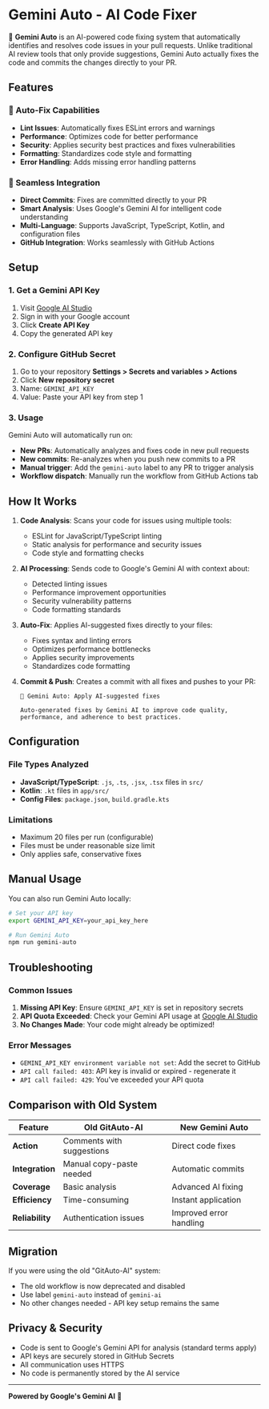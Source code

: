 # Gemini Auto - AI Code Fixer

🤖 **Gemini Auto** is an AI-powered code fixing system that automatically identifies and resolves code issues in your pull requests. Unlike traditional AI review tools that only provide suggestions, Gemini Auto actually fixes the code and commits the changes directly to your PR.

## Features

### 🔧 Auto-Fix Capabilities
- **Lint Issues**: Automatically fixes ESLint errors and warnings
- **Performance**: Optimizes code for better performance
- **Security**: Applies security best practices and fixes vulnerabilities  
- **Formatting**: Standardizes code style and formatting
- **Error Handling**: Adds missing error handling patterns

### 🚀 Seamless Integration
- **Direct Commits**: Fixes are committed directly to your PR
- **Smart Analysis**: Uses Google's Gemini AI for intelligent code understanding
- **Multi-Language**: Supports JavaScript, TypeScript, Kotlin, and configuration files
- **GitHub Integration**: Works seamlessly with GitHub Actions

## Setup

### 1. Get a Gemini API Key
1. Visit [Google AI Studio](https://makersuite.google.com/app/apikey)
2. Sign in with your Google account
3. Click **Create API Key**
4. Copy the generated API key

### 2. Configure GitHub Secret
1. Go to your repository **Settings > Secrets and variables > Actions**
2. Click **New repository secret**
3. Name: `GEMINI_API_KEY`
4. Value: Paste your API key from step 1

### 3. Usage

Gemini Auto will automatically run on:
- **New PRs**: Automatically analyzes and fixes code in new pull requests
- **New commits**: Re-analyzes when you push new commits to a PR
- **Manual trigger**: Add the `gemini-auto` label to any PR to trigger analysis
- **Workflow dispatch**: Manually run the workflow from GitHub Actions tab

## How It Works

1. **Code Analysis**: Scans your code for issues using multiple tools:
   - ESLint for JavaScript/TypeScript linting
   - Static analysis for performance and security issues
   - Code style and formatting checks

2. **AI Processing**: Sends code to Google's Gemini AI with context about:
   - Detected linting issues
   - Performance improvement opportunities
   - Security vulnerability patterns
   - Code formatting standards

3. **Auto-Fix**: Applies AI-suggested fixes directly to your files:
   - Fixes syntax and linting errors
   - Optimizes performance bottlenecks
   - Applies security improvements
   - Standardizes code formatting

4. **Commit & Push**: Creates a commit with all fixes and pushes to your PR:
   ```
   🤖 Gemini Auto: Apply AI-suggested fixes

   Auto-generated fixes by Gemini AI to improve code quality,
   performance, and adherence to best practices.
   ```

## Configuration

### File Types Analyzed
- **JavaScript/TypeScript**: `.js`, `.ts`, `.jsx`, `.tsx` files in `src/`
- **Kotlin**: `.kt` files in `app/src/`
- **Config Files**: `package.json`, `build.gradle.kts`

### Limitations
- Maximum 20 files per run (configurable)
- Files must be under reasonable size limit
- Only applies safe, conservative fixes

## Manual Usage

You can also run Gemini Auto locally:

```bash
# Set your API key
export GEMINI_API_KEY=your_api_key_here

# Run Gemini Auto
npm run gemini-auto
```

## Troubleshooting

### Common Issues

1. **Missing API Key**: Ensure `GEMINI_API_KEY` is set in repository secrets
2. **API Quota Exceeded**: Check your Gemini API usage at [Google AI Studio](https://makersuite.google.com/app/apikey)
3. **No Changes Made**: Your code might already be optimized!

### Error Messages

- `GEMINI_API_KEY environment variable not set`: Add the secret to GitHub
- `API call failed: 403`: API key is invalid or expired - regenerate it
- `API call failed: 429`: You've exceeded your API quota

## Comparison with Old System

| Feature | Old GitAuto-AI | New Gemini Auto |
|---------|---------------|-----------------|
| **Action** | Comments with suggestions | Direct code fixes |
| **Integration** | Manual copy-paste needed | Automatic commits |
| **Coverage** | Basic analysis | Advanced AI fixing |
| **Efficiency** | Time-consuming | Instant application |
| **Reliability** | Authentication issues | Improved error handling |

## Migration

If you were using the old "GitAuto-AI" system:
- The old workflow is now deprecated and disabled
- Use label `gemini-auto` instead of `gemini-ai`
- No other changes needed - API key setup remains the same

## Privacy & Security

- Code is sent to Google's Gemini API for analysis (standard terms apply)
- API keys are securely stored in GitHub Secrets
- All communication uses HTTPS
- No code is permanently stored by the AI service

---

**Powered by Google's Gemini AI** 🤖